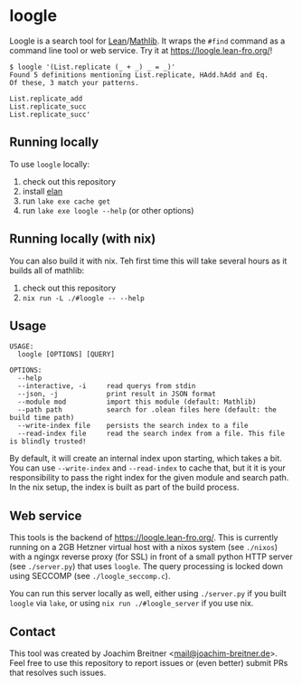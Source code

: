 loogle
======

Loogle is a search tool for [Lean]/[Mathlib]. It wraps the `#find` command as a
command line tool or web service. Try it at <https://loogle.lean-fro.org/>!

    $ loogle '(List.replicate (_ + _) _ = _)'
    Found 5 definitions mentioning List.replicate, HAdd.hAdd and Eq.
    Of these, 3 match your patterns.

    List.replicate_add
    List.replicate_succ
    List.replicate_succ'

[lean]: https://leanprover.github.io/
[mathlib]: https://github.com/leanprover-community/mathlib4

Running locally
---------------

To use `loogle` locally:

1. check out this repository
2. install [elan](https://github.com/leanprover/elan)
3. run `lake exe cache get`
4. run `lake exe loogle --help` (or other options)

[elan]: https://github.com/leanprover/elan

Running locally (with nix)
--------------------------

You can also build it with nix. Teh first time this will take several hours as
it builds all of mathlib:

1. check out this repository
2. `nix run -L ./#loogle -- --help`

Usage
-----

    USAGE:
      loogle [OPTIONS] [QUERY]

    OPTIONS:
      --help
      --interactive, -i     read querys from stdin
      --json, -j            print result in JSON format
      --module mod          import this module (default: Mathlib)
      --path path           search for .olean files here (default: the build time path)
      --write-index file    persists the search index to a file
      --read-index file     read the search index from a file. This file is blindly trusted!

By default, it will create an internal index upon starting,  which takes a bit.
You can use `--write-index` and `--read-index` to cache that, but it it is your
responsibility to pass the right index for the given module and search path. In
the nix setup, the index is built as part of the build process.

Web service
-----------

This tools is the backend of <https://loogle.lean-fro.org/>. This is currently
running on a 2GB Hetzner virtual host with a nixos system (see `./nixos`) with
a ngingx reverse proxy (for SSL) in front of a small python HTTP server (see
`./server.py`) that uses `loogle`. The query processing is locked down using
SECCOMP (see `./loogle_seccomp.c`).

You can run this server locally as well, either using `./server.py` if you
built `loogle` via `lake`, or using `nix run ./#loogle_server` if you use nix.

Contact
-------

This tool was created by Joachim Breitner <<mail@joachim-breitner.de>>. Feel free
to use this repository to report issues or (even better) submit PRs that
resolves such issues.


